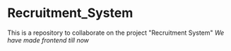 # Recruitment_System
This is a repository to collaborate on the project "Recruitment System"
_We have made frontend till now_
